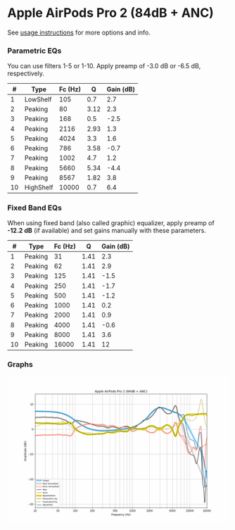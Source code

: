 # Apple AirPods Pro 2 (84dB + ANC)
See [usage instructions](https://github.com/jaakkopasanen/AutoEq#usage) for more options and info.

### Parametric EQs
You can use filters 1-5 or 1-10. Apply preamp of -3.0 dB or -6.5 dB, respectively.

|   # | Type      |   Fc (Hz) |    Q |   Gain (dB) |
|-----|-----------|-----------|------|-------------|
|   1 | LowShelf  |       105 | 0.7  |         2.7 |
|   2 | Peaking   |        80 | 3.12 |         2.3 |
|   3 | Peaking   |       168 | 0.5  |        -2.5 |
|   4 | Peaking   |      2116 | 2.93 |         1.3 |
|   5 | Peaking   |      4024 | 3.3  |         1.6 |
|   6 | Peaking   |       786 | 3.58 |        -0.7 |
|   7 | Peaking   |      1002 | 4.7  |         1.2 |
|   8 | Peaking   |      5660 | 5.34 |        -4.4 |
|   9 | Peaking   |      8567 | 1.82 |         3.8 |
|  10 | HighShelf |     10000 | 0.7  |         6.4 |

### Fixed Band EQs
When using fixed band (also called graphic) equalizer, apply preamp of **-12.2 dB** (if available) and set gains manually with these parameters.

|   # | Type    |   Fc (Hz) |    Q |   Gain (dB) |
|-----|---------|-----------|------|-------------|
|   1 | Peaking |        31 | 1.41 |         2.3 |
|   2 | Peaking |        62 | 1.41 |         2.9 |
|   3 | Peaking |       125 | 1.41 |        -1.5 |
|   4 | Peaking |       250 | 1.41 |        -1.7 |
|   5 | Peaking |       500 | 1.41 |        -1.2 |
|   6 | Peaking |      1000 | 1.41 |         0.2 |
|   7 | Peaking |      2000 | 1.41 |         0.9 |
|   8 | Peaking |      4000 | 1.41 |        -0.6 |
|   9 | Peaking |      8000 | 1.41 |         3.6 |
|  10 | Peaking |     16000 | 1.41 |        12   |

### Graphs
![](./Apple%20AirPods%20Pro%202%20(84dB%20+%20ANC).png)
